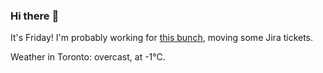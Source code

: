 ### Hi there :wave:

It's Friday! I'm probably working for [this bunch](https://github.com/kohofinancial), moving some Jira tickets.

Weather in Toronto: overcast, at -1°C.
